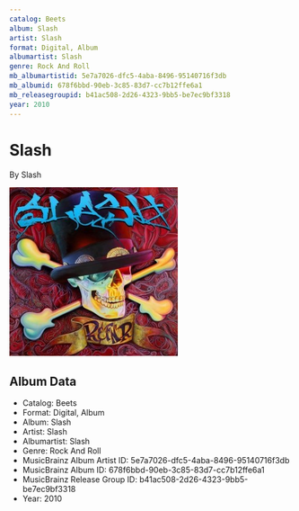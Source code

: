 ```yaml
---
catalog: Beets
album: Slash
artist: Slash
format: Digital, Album
albumartist: Slash
genre: Rock And Roll
mb_albumartistid: 5e7a7026-dfc5-4aba-8496-95140716f3db
mb_albumid: 678f6bbd-90eb-3c85-83d7-cc7b12ffe6a1
mb_releasegroupid: b41ac508-2d26-4323-9bb5-be7ec9bf3318
year: 2010
---
```


# Slash

By Slash

![](../../assets/beetscovers/Slash-Slash.jpg)

## Album Data

- Catalog: Beets
- Format: Digital, Album
- Album: Slash
- Artist: Slash
- Albumartist: Slash
- Genre: Rock And Roll
- MusicBrainz Album Artist ID: 5e7a7026-dfc5-4aba-8496-95140716f3db
- MusicBrainz Album ID: 678f6bbd-90eb-3c85-83d7-cc7b12ffe6a1
- MusicBrainz Release Group ID: b41ac508-2d26-4323-9bb5-be7ec9bf3318
- Year: 2010

